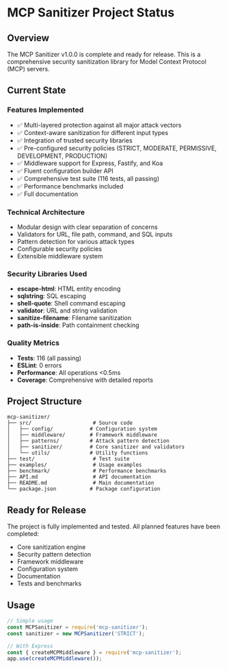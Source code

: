 # MCP Sanitizer Project Status

## Overview

The MCP Sanitizer v1.0.0 is complete and ready for release. This is a comprehensive security sanitization library for Model Context Protocol (MCP) servers.

## Current State

### Features Implemented
- ✅ Multi-layered protection against all major attack vectors
- ✅ Context-aware sanitization for different input types
- ✅ Integration of trusted security libraries
- ✅ Pre-configured security policies (STRICT, MODERATE, PERMISSIVE, DEVELOPMENT, PRODUCTION)
- ✅ Middleware support for Express, Fastify, and Koa
- ✅ Fluent configuration builder API
- ✅ Comprehensive test suite (116 tests, all passing)
- ✅ Performance benchmarks included
- ✅ Full documentation

### Technical Architecture
- Modular design with clear separation of concerns
- Validators for URL, file path, command, and SQL inputs
- Pattern detection for various attack types
- Configurable security policies
- Extensible middleware system

### Security Libraries Used
- **escape-html**: HTML entity encoding
- **sqlstring**: SQL escaping
- **shell-quote**: Shell command escaping
- **validator**: URL and string validation
- **sanitize-filename**: Filename sanitization
- **path-is-inside**: Path containment checking

### Quality Metrics
- **Tests**: 116 (all passing)
- **ESLint**: 0 errors
- **Performance**: All operations <0.5ms
- **Coverage**: Comprehensive with detailed reports

## Project Structure

```
mcp-sanitizer/
├── src/                    # Source code
│   ├── config/            # Configuration system
│   ├── middleware/        # Framework middleware
│   ├── patterns/          # Attack pattern detection
│   ├── sanitizer/         # Core sanitizer and validators
│   └── utils/             # Utility functions
├── test/                   # Test suite
├── examples/               # Usage examples
├── benchmark/              # Performance benchmarks
├── API.md                  # API documentation
├── README.md               # Main documentation
└── package.json           # Package configuration
```

## Ready for Release

The project is fully implemented and tested. All planned features have been completed:
- Core sanitization engine
- Security pattern detection
- Framework middleware
- Configuration system
- Documentation
- Tests and benchmarks

## Usage

```javascript
// Simple usage
const MCPSanitizer = require('mcp-sanitizer');
const sanitizer = new MCPSanitizer('STRICT');

// With Express
const { createMCPMiddleware } = require('mcp-sanitizer');
app.use(createMCPMiddleware());
```
